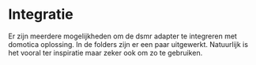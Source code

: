 # Integratie
Er zijn meerdere mogelijkheden om de dsmr adapter te integreren met domotica oplossing.
In de folders zijn er een paar uitgewerkt. Natuurlijk is het vooral ter inspiratie maar zeker ook om zo te gebruiken.
